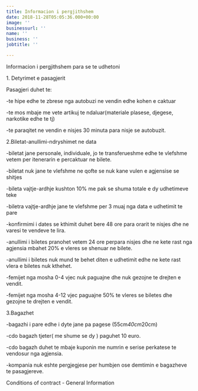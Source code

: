 ```yaml
---
title: Informacion i pergjithshem
date: 2018-11-28T05:05:36.000+00:00
image: ''
businessurl: ''
name: ''
business: ''
jobtitle: ''

---
```

Informacion i pergjithshem para se te udhetoni

1\. Detyrimet e pasagjerit

Pasagjeri duhet te:

\-te hipe edhe te zbrese nga autobuzi ne vendin edhe kohen e caktuar

\-te mos mbaje me vete artikuj te ndaluar(materiale plasese, djegese, narkotike edhe te tj)

\-te paraqitet ne vendin e nisjes 30 minuta para nisje se autobuzit.

2\.Biletat-anullimi-ndryshimet ne data

\-biletat jane personale, individuale, jo te transferueshme edhe te vlefshme vetem per itenerarin e percaktuar ne bilete.

\-biletat nuk jane te vlefshme ne qofte se nuk kane vulen e agjensise se shitjes

\-bileta vajtje-ardhje kushton 10% me pak se shuma totale e dy udhetimeve teke

\-biletra vajtje-ardhje jane te vlefshme per 3 muaj nga data e udhetimit te pare

\-konfirmimi i dates se kthimit duhet bere 48 ore para orarit te nisjes dhe ne varesi te vendeve te lira.

\-anullimi i biletes pranohet vetem 24 ore perpara nisjes dhe ne kete rast nga agjensia mbahet 20% e vleres se shenuar ne bilete.

\-anullimi i biletes nuk mund te behet diten e udhetimit edhe ne kete rast vlera e biletes nuk kthehet.

\-femijet nga mosha 0-4 vjec nuk paguajne dhe nuk gezojne te drejten e vendit.

\-femijet nga mosha 4-12 vjec paguajne 50% te vleres se biletes dhe gezojne te drejten e vendit.

3\.Bagazhet

\-bagazhi i pare edhe i dyte jane pa pagese (55cm*40cm*20cm)

\-cdo bagazh tjeter( me shume se dy ) paguhet 10 euro.

\-cdo bagazh duhet te mbaje kuponin me numrin e serise perkatese te vendosur nga agjensia.

\-kompania nuk eshte pergjegjese per humbjen ose demtimin e bagazheve te pasagjereve.

Conditions of contract - General Information